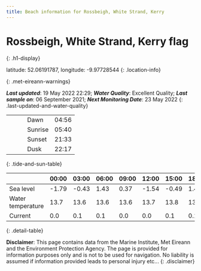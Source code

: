 ```yaml
---
title: Beach information for Rossbeigh, White Strand, Kerry
---
```

# Rossbeigh, White Strand, Kerry <span class="material-icons blue-flag" alt="This a Blue Flag beach">flag</span>
{: .h1-display}

latitude: 52.06191787, longitude: -9.97728544
{: .location-info}


{: .met-eireann-warnings}

___Last updated___: 19 May 2022 22:29; ___Water Quality___: Excellent Quality;
___Last sample on___: 06 September 2021; ___Next Monitoring Date___: 23 May 2022
{: .last-updated-and-water-quality}

|   |   |   |   |   |
|---|---|---|---|---|
|   |   |   | Dawn  | 04:56 |
|   |   |   | Sunrise  | 05:40 |
|   |   |   | Sunset  | 21:33 |
|   |   |   | Dusk  | 22:17 |
{: .tide-and-sun-table}

<div></div>

| | 00:00 | 03:00 | 06:00 | 09:00 | 12:00 | 15:00 | 18:00 | 21:00 |
|---|---|---|---|---|---|---|---|---|
| Sea level | -1.79 | -0.43 | 1.43 | 0.37| -1.54 | -0.49 | 1.48 | 0.74 |
| Water temperature | 13.7 | 13.6 | 13.6 | 13.6 | 13.7 | 13.8 | 13.8 | 13.8 |
| Current | 0.0 | 0.1 | 0.1 | 0.0 | 0.0| 0.1 | 0.1 | 0.0 |
{: .detail-table}

__Disclaimer__: This page contains data from the Marine Institute,
Met Eireann and the Environment Protection Agency. The page is provided for
information purposes only and is not to be used for navigation. No liability
is assumed if information provided leads to personal injury etc...
{: .disclaimer}